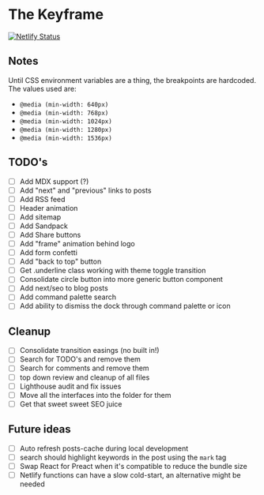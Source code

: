# The Keyframe

[![Netlify Status](https://api.netlify.com/api/v1/badges/fa20d50a-d2a8-4938-8ca6-855a04c3f0e6/deploy-status)](https://app.netlify.com/sites/thekeyframe/deploys)

## Notes

Until CSS environment variables are a thing, the breakpoints are hardcoded. The values used are:

- `@media (min-width: 640px)`
- `@media (min-width: 768px)`
- `@media (min-width: 1024px)`
- `@media (min-width: 1280px)`
- `@media (min-width: 1536px)`

## TODO's

- [ ] Add MDX support (?)
- [ ] Add "next" and "previous" links to posts
- [ ] Add RSS feed
- [ ] Header animation
- [ ] Add sitemap
- [ ] Add Sandpack
- [ ] Add Share buttons
- [ ] Add "frame" animation behind logo
- [ ] Add form confetti
- [ ] Add "back to top" button
- [ ] Get .underline class working with theme toggle transition
- [ ] Consolidate circle button into more generic button component
- [ ] Add next/seo to blog posts
- [ ] Add command palette search
- [ ] Add ability to dismiss the dock through command palette or icon

## Cleanup

- [ ] Consolidate transition easings (no built in!)
- [ ] Search for TODO's and remove them
- [ ] Search for comments and remove them
- [ ] top down review and cleanup of all files
- [ ] Lighthouse audit and fix issues
- [ ] Move all the interfaces into the folder for them
- [ ] Get that sweet sweet SEO juice

## Future ideas

- [ ] Auto refresh posts-cache during local development
- [ ] search should highlight keywords in the post using the `mark` tag
- [ ] Swap React for Preact when it's compatible to reduce the bundle size
- [ ] Netlify functions can have a slow cold-start, an alternative might be needed
